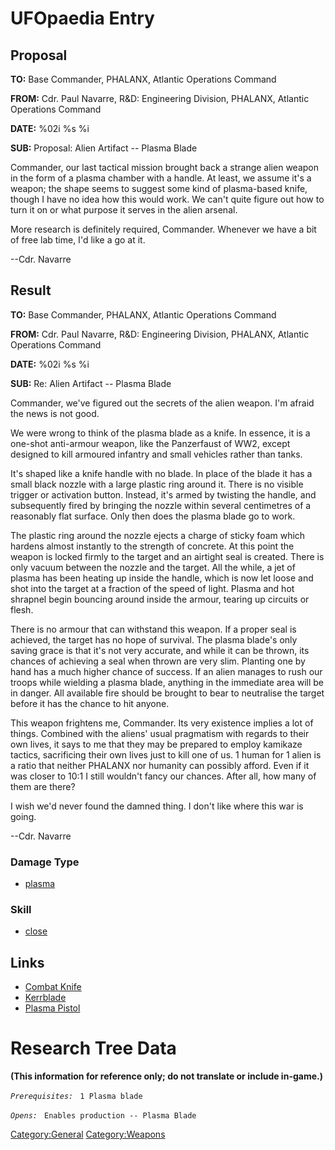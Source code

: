 # UFOpaedia Entry

## Proposal

**TO:** Base Commander, PHALANX, Atlantic Operations Command

**FROM:** Cdr. Paul Navarre, R&D: Engineering Division, PHALANX,
Atlantic Operations Command

**DATE:** %02i %s %i

**SUB:** Proposal: Alien Artifact -- Plasma Blade

Commander, our last tactical mission brought back a strange alien weapon
in the form of a plasma chamber with a handle. At least, we assume it's
a weapon; the shape seems to suggest some kind of plasma-based knife,
though I have no idea how this would work. We can't quite figure out how
to turn it on or what purpose it serves in the alien arsenal.

More research is definitely required, Commander. Whenever we have a bit
of free lab time, I'd like a go at it.

--Cdr. Navarre

## Result

**TO:** Base Commander, PHALANX, Atlantic Operations Command

**FROM:** Cdr. Paul Navarre, R&D: Engineering Division, PHALANX,
Atlantic Operations Command

**DATE:** %02i %s %i

**SUB:** Re: Alien Artifact -- Plasma Blade

Commander, we've figured out the secrets of the alien weapon. I'm afraid
the news is not good.

We were wrong to think of the plasma blade as a knife. In essence, it is
a one-shot anti-armour weapon, like the Panzerfaust of WW2, except
designed to kill armoured infantry and small vehicles rather than tanks.

It's shaped like a knife handle with no blade. In place of the blade it
has a small black nozzle with a large plastic ring around it. There is
no visible trigger or activation button. Instead, it's armed by twisting
the handle, and subsequently fired by bringing the nozzle within several
centimetres of a reasonably flat surface. Only then does the plasma
blade go to work.

The plastic ring around the nozzle ejects a charge of sticky foam which
hardens almost instantly to the strength of concrete. At this point the
weapon is locked firmly to the target and an airtight seal is created.
There is only vacuum between the nozzle and the target. All the while, a
jet of plasma has been heating up inside the handle, which is now let
loose and shot into the target at a fraction of the speed of light.
Plasma and hot shrapnel begin bouncing around inside the armour, tearing
up circuits or flesh.

There is no armour that can withstand this weapon. If a proper seal is
achieved, the target has no hope of survival. The plasma blade's only
saving grace is that it's not very accurate, and while it can be thrown,
its chances of achieving a seal when thrown are very slim. Planting one
by hand has a much higher chance of success. If an alien manages to rush
our troops while wielding a plasma blade, anything in the immediate area
will be in danger. All available fire should be brought to bear to
neutralise the target before it has the chance to hit anyone.

This weapon frightens me, Commander. Its very existence implies a lot of
things. Combined with the aliens' usual pragmatism with regards to their
own lives, it says to me that they may be prepared to employ kamikaze
tactics, sacrificing their own lives just to kill one of us. 1 human for
1 alien is a ratio that neither PHALANX nor humanity can possibly
afford. Even if it was closer to 10:1 I still wouldn't fancy our
chances. After all, how many of them are there?

I wish we'd never found the damned thing. I don't like where this war is
going.

--Cdr. Navarre

### Damage Type

- [plasma](Damage/plasma "wikilink")

### Skill

- [close](Skills/close "wikilink")

## Links

- [Combat Knife](Equipment/Secondary_Weapons/Combat_Knife "wikilink")
- [Kerrblade](Equipment/Secondary_Weapons/Kerrblade "wikilink")
- [Plasma Pistol](Equipment/Secondary_Weapons/Plasma_Pistol "wikilink")

# Research Tree Data

**(This information for reference only; do not translate or include
in-game.)**

*`Prerequisites:`*
` 1 Plasma blade`

*`Opens:`*
` Enables production -- Plasma Blade`

[Category:General](Category:General "wikilink")
[Category:Weapons](Category:Weapons "wikilink")